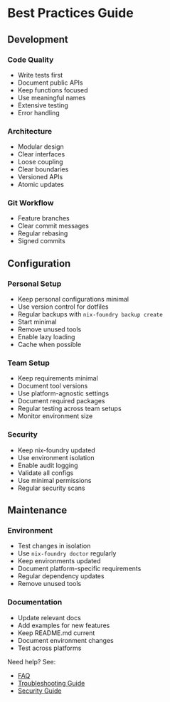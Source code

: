 # Best Practices Guide

## Development

### Code Quality
- Write tests first
- Document public APIs
- Keep functions focused
- Use meaningful names
- Extensive testing
- Error handling

### Architecture
- Modular design
- Clear interfaces
- Loose coupling
- Clear boundaries
- Versioned APIs
- Atomic updates

### Git Workflow
- Feature branches
- Clear commit messages
- Regular rebasing
- Signed commits

## Configuration

### Personal Setup
- Keep personal configurations minimal
- Use version control for dotfiles
- Regular backups with `nix-foundry backup create`
- Start minimal
- Remove unused tools
- Enable lazy loading
- Cache when possible

### Team Setup
- Keep requirements minimal
- Document tool versions
- Use platform-agnostic settings
- Document required packages
- Regular testing across team setups
- Monitor environment size

### Security
- Keep nix-foundry updated
- Use environment isolation
- Enable audit logging
- Validate all configs
- Use minimal permissions
- Regular security scans

## Maintenance

### Environment
- Test changes in isolation
- Use `nix-foundry doctor` regularly
- Keep environments updated
- Document platform-specific requirements
- Regular dependency updates
- Remove unused tools

### Documentation
- Update relevant docs
- Add examples for new features
- Keep README.md current
- Document environment changes
- Test across platforms

Need help? See:
- [FAQ](FAQ.md)
- [Troubleshooting Guide](TROUBLESHOOTING.md)
- [Security Guide](SECURITY.md)
